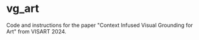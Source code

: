 # vg_art
Code and instructions for the paper "Context Infused Visual Grounding for Art" from VISART 2024.

